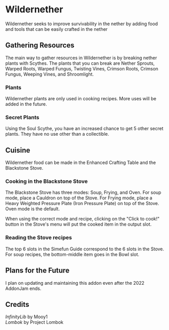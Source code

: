 # Wildernether
Wildernether seeks to improve survivability in the nether by adding food and tools that can be easily crafted in the nether

## Gathering Resources
The main way to gather resources in Wildernether is by breaking nether plants with Scythes. The plants that you can break are Nether Sprouts, Warped Roots, Warped Fungus, Twisting Vines, Crimson Roots, Crimson Fungus, Weeping Vines, and Shroomlight.

### Plants
Wildernether plants are only used in cooking recipes. More uses will be added in the future.

### Secret Plants
Using the Soul Scythe, you have an increased chance to get 5 other secret plants. They have no use other than a collectible.

## Cuisine
Wildernether food can be made in the Enhanced Crafting Table and the Blackstone Stove.

### Cooking in the Blackstone Stove
The Blackstone Stove has three modes: Soup, Frying, and Oven. For soup mode, place a Cauldron on top of the Stove. For Frying mode, place a Heavy Weighted Pressure Plate (Iron Pressure Plate) on top of the Stove. Oven mode is the default.

When using the correct mode and recipe, clicking on the "Click to cook!" button in the Stove's menu will put the cooked item in the output slot.

### Reading the Stove recipes
The top 6 slots in the Simefun Guide correspond to the 6 slots in the Stove. For soup recipes, the bottom-middle item goes in the Bowl slot.

## Plans for the Future
I plan on updating and maintaining this addon even after the 2022 AddonJam ends.

## Credits
*InfinityLib* by Mooy1<br>
*Lombok* by Project Lombok
